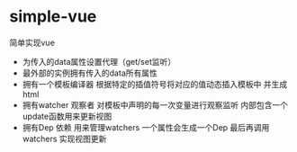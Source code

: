 # simple-vue
简单实现vue
  - 为传入的data属性设置代理（get/set监听）
  - 最外部的实例拥有传入的data所有属性
  - 拥有一个模板编译器 根据特定的插值符号将对应的值动态插入模板中 并生成html
  - 拥有watcher 观察者 对模板中声明的每一次变量进行观察监听 内部包含一个update函数用来更新视图
  - 拥有Dep 依赖 用来管理watchers 一个属性会生成一个Dep 最后再调用watchers 实现视图更新
